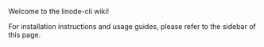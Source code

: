 Welcome to the linode-cli wiki! 

For installation instructions and usage guides, please
refer to the sidebar of this page.